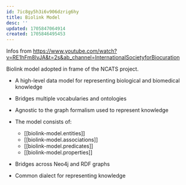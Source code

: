 ```yaml
---
id: 7ic8gy5h3i6v906dzrig6hy
title: Biolink Model
desc: ''
updated: 1705847064914
created: 1705846495453
---
```


Infos from https://www.youtube.com/watch?v=RE1hFm8lvJA&t=2s&ab_channel=InternationalSocietyforBiocuration




Biolink model adopted in frame of the NCATS project.


- A high-level data model for representing biological and biomedical knowledge
- Bridges multiple vocabularies and ontologies
- Agnostic to the graph formalism used to represent knowledge
- The model consists of:

    * [[biolink-model.entities]]
    * [[biolink-model.associations]]
    * [[biolink-model.predicates]]
    * [[biolink-model.properties]]



- Bridges across Neo4j and RDF graphs
- Common dialect for representing knowledge

